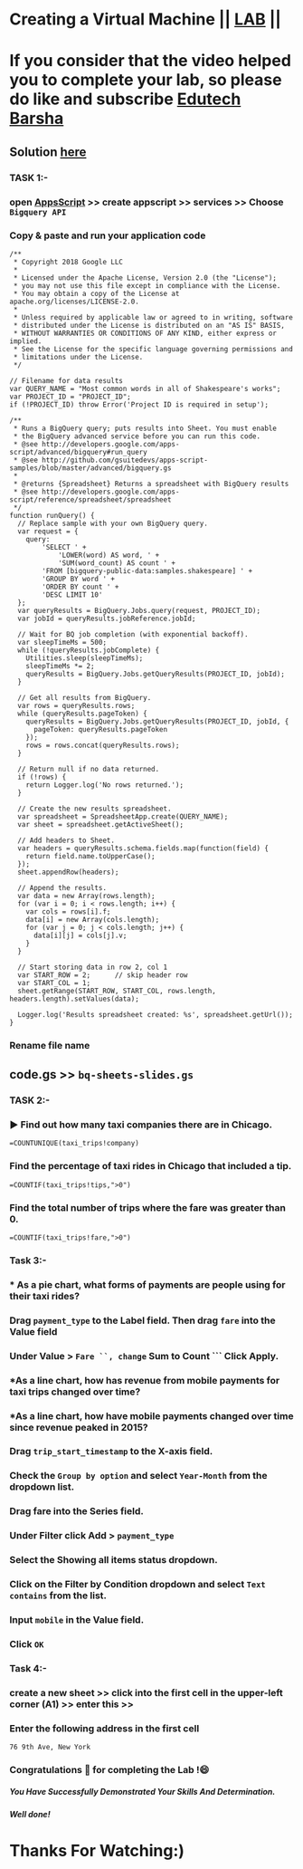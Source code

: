 # Creating a Virtual Machine || [LAB](https://www.cloudskillsboost.google/games/5019/labs/32745) ||

# If you consider that the video helped you to complete your lab, so please do like and subscribe [Edutech Barsha](https://www.youtube.com/@edutechbarsha)
## Solution [here](https://youtu.be/mrJHiMwd5IE)

### **TASK 1:-** 
### open [AppsScript](http://script.google.com/) >> create appscript >> services >> Choose ``` Bigquery API ```
### Copy & paste and run your application code
```
/**
 * Copyright 2018 Google LLC
 *
 * Licensed under the Apache License, Version 2.0 (the "License");
 * you may not use this file except in compliance with the License.
 * You may obtain a copy of the License at apache.org/licenses/LICENSE-2.0.
 *
 * Unless required by applicable law or agreed to in writing, software
 * distributed under the License is distributed on an "AS IS" BASIS,
 * WITHOUT WARRANTIES OR CONDITIONS OF ANY KIND, either express or implied.
 * See the License for the specific language governing permissions and
 * limitations under the License.
 */

// Filename for data results
var QUERY_NAME = "Most common words in all of Shakespeare's works";
var PROJECT_ID = "PROJECT_ID";
if (!PROJECT_ID) throw Error('Project ID is required in setup');

/**
 * Runs a BigQuery query; puts results into Sheet. You must enable
 * the BigQuery advanced service before you can run this code.
 * @see http://developers.google.com/apps-script/advanced/bigquery#run_query
 * @see http://github.com/gsuitedevs/apps-script-samples/blob/master/advanced/bigquery.gs
 *
 * @returns {Spreadsheet} Returns a spreadsheet with BigQuery results
 * @see http://developers.google.com/apps-script/reference/spreadsheet/spreadsheet
 */
function runQuery() {
  // Replace sample with your own BigQuery query.
  var request = {
    query:
        'SELECT ' +
            'LOWER(word) AS word, ' +
            'SUM(word_count) AS count ' +
        'FROM [bigquery-public-data:samples.shakespeare] ' +
        'GROUP BY word ' +
        'ORDER BY count ' +
        'DESC LIMIT 10'
  };
  var queryResults = BigQuery.Jobs.query(request, PROJECT_ID);
  var jobId = queryResults.jobReference.jobId;

  // Wait for BQ job completion (with exponential backoff).
  var sleepTimeMs = 500;
  while (!queryResults.jobComplete) {
    Utilities.sleep(sleepTimeMs);
    sleepTimeMs *= 2;
    queryResults = BigQuery.Jobs.getQueryResults(PROJECT_ID, jobId);
  }

  // Get all results from BigQuery.
  var rows = queryResults.rows;
  while (queryResults.pageToken) {
    queryResults = BigQuery.Jobs.getQueryResults(PROJECT_ID, jobId, {
      pageToken: queryResults.pageToken
    });
    rows = rows.concat(queryResults.rows);
  }

  // Return null if no data returned.
  if (!rows) {
    return Logger.log('No rows returned.');
  }

  // Create the new results spreadsheet.
  var spreadsheet = SpreadsheetApp.create(QUERY_NAME);
  var sheet = spreadsheet.getActiveSheet();

  // Add headers to Sheet.
  var headers = queryResults.schema.fields.map(function(field) {
    return field.name.toUpperCase();
  });
  sheet.appendRow(headers);

  // Append the results.
  var data = new Array(rows.length);
  for (var i = 0; i < rows.length; i++) {
    var cols = rows[i].f;
    data[i] = new Array(cols.length);
    for (var j = 0; j < cols.length; j++) {
      data[i][j] = cols[j].v;
    }
  }

  // Start storing data in row 2, col 1
  var START_ROW = 2;      // skip header row
  var START_COL = 1;
  sheet.getRange(START_ROW, START_COL, rows.length, headers.length).setValues(data);

  Logger.log('Results spreadsheet created: %s', spreadsheet.getUrl());
}
```
### Rename file name 
## code.gs >> ``` bq-sheets-slides.gs ```

### **TASK 2:-** 
### ▶️ Find out how many taxi companies there are in Chicago.
```
=COUNTUNIQUE(taxi_trips!company)
```

### Find the percentage of taxi rides in Chicago that included a tip.
```
=COUNTIF(taxi_trips!tips,">0")

```

### Find the total number of trips where the fare was greater than 0.
```
=COUNTIF(taxi_trips!fare,">0")

```

### **Task 3:-** 

### * As a pie chart, what forms of payments are people using for their taxi rides?

### Drag ``` payment_type ``` to the Label field. Then drag ``` fare ``` into the Value field 

### Under Value > ``` Fare ``, change ``` Sum to Count ``` Click Apply.

### *As a line chart, how has revenue from mobile payments for taxi trips changed over time?

### *As a line chart, how have mobile payments changed over time since revenue peaked in 2015?

### Drag ``` trip_start_timestamp ``` to the X-axis field.

### Check the ``` Group by option ``` and select ``` Year-Month ``` from the dropdown list.

### Drag fare into the Series field.

### Under Filter click Add > ```payment_type ```

### Select the Showing all items status dropdown.

### Click on the Filter by Condition dropdown and select ``` Text contains ``` from the list.

### Input ``` mobile ``` in the Value field.

### Click ``` OK ```

### **Task 4:-** 

### create a new sheet >> click into the first cell in the upper-left corner (A1) >> enter this >>

### Enter the following address in the first cell
```
76 9th Ave, New York
```

### Congratulations 🎉 for completing the Lab !😄

##### *You Have Successfully Demonstrated Your Skills And Determination.*

#### *Well done!*

# Thanks For Watching:)
